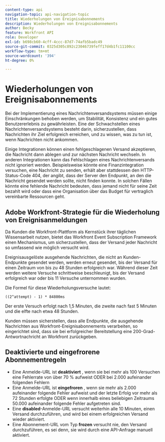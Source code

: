 ```yaml
---
content-type: api
navigation-topic: api-navigation-topic
title: Wiederholungen von Ereignisabonnements
description: Wiederholungen von Ereignisabonnements
author: Becky
feature: Workfront API
role: Developer
exl-id: b698cb60-4cff-4ccc-87d7-74afb5badc49
source-git-commit: 0325d305c892c23046739feff17d4b1fc11100cc
workflow-type: tm+mt
source-wordcount: '394'
ht-degree: 0%

---
```


# Wiederholungen von Ereignisabonnements

Bei der Implementierung eines Nachrichtenversandsystems müssen einige Einschränkungen behoben werden, um Stabilität, Konsistenz und ein gutes Benutzererlebnis zu gewährleisten. Eine der Schwachstellen eines Nachrichtenversandsystems besteht darin, sicherzustellen, dass Nachrichten ihr Ziel erfolgreich erreichen, und zu wissen, was zu tun ist, wenn Nachrichten nicht ankommen.

Einige Integrationen können einen fehlgeschlagenen Versand akzeptieren, die Nachricht dann ablegen und zur nächsten Nachricht wechseln.  In anderen Integrationen kann das Fehlschlagen eines Nachrichtenversands nicht ignoriert werden. Beispielsweise könnte eine Finanzintegration versuchen, eine Nachricht zu senden, erhält aber stattdessen den HTTP-Status-Code 404, der angibt, dass der Server den Endpunkt, an den die Nachricht gesendet werden sollte, nicht finden konnte. In solchen Fällen könnte eine fehlende Nachricht bedeuten, dass jemand nicht für seine Zeit bezahlt wird oder dass eine Organisation über das Budget für vertraglich vereinbarte Ressourcen geht.

## Adobe Workfront-Strategie für die Wiederholung von Ereignisanmeldungen

Da Kunden die Workfront-Plattform als Kernstück ihrer täglichen Wissensarbeit nutzen, bietet das Workfront Event Subscription Framework einen Mechanismus, um sicherzustellen, dass der Versand jeder Nachricht so umfassend wie möglich versucht wird.

Ereignisausgelöste ausgehende Nachrichten, die nicht an Kunden-Endpunkte gesendet werden, werden erneut gesendet, bis der Versand für einen Zeitraum von bis zu 48 Stunden erfolgreich war. Während dieser Zeit werden weitere Versuche schrittweise beschleunigt, bis der Versand erfolgreich war oder bis 11 Versuche unternommen wurden.

Die Formel für diese Wiederholungsversuche lautet:

`((2^attempt) - 1) * 84800ms`

Der erste Versuch erfolgt nach 1,5 Minuten, die zweite nach fast 5 Minuten und die elfte nach etwa 48 Stunden.

Kunden müssen sicherstellen, dass alle Endpunkte, die ausgehende Nachrichten aus Workfront-Ereignisabonnements verarbeiten, so eingerichtet sind, dass sie bei erfolgreicher Bereitstellung eine 200-Grad-Antwortnachricht an Workfront zurückgeben.

## Deaktivierte und eingefrorene Abonnementregeln

* Eine Anmelde-URL ist **deaktiviert** , wenn sie bei mehr als 100 Versuchen eine Fehlerrate von über 70 % aufweist ODER bei 2.000 aufeinander folgenden Fehlern
* Eine Anmelde-URL ist **eingefroren** , wenn sie mehr als 2.000 aufeinander folgende Fehler aufweist und der letzte Erfolg vor mehr als 72 Stunden erfolgte ODER wenn innerhalb eines beliebigen Zeitraums 50.000 aufeinander folgende Fehler aufgetreten sind.
* Eine **disabled**-Anmelde-URL versucht weiterhin alle 10 Minuten, einen Versand durchzuführen, und wird bei einem erfolgreichen Versand wieder aktiviert.
* Eine Abonnement-URL vom Typ **frozen** versucht nie, den Versand durchzuführen, es sei denn, sie wird durch eine API-Anfrage manuell aktiviert.



<!--

## Handling Failed Event-Triggered Outbound Messages

The following flowchart shows the strategy for reattempting message deliveries with Workfront Event Subscriptions:

![](assets/event-subscription-circuit-breaker-retries-350x234.png)

The following explanations correspond with the steps depicted in the flowchart:

1. Message fails to be delivered. 
1. Message delivery failure information is logged.

   All failed attempts to deliver a message are logged so that debugging may be performed to determine the root cause of a given failure or series of failures. 

1. URL failures incremented. 
1. Message attempt count is incremented. 
1. Calculate the delay until this message's delivery will be attempted again. 
1. Message is placed onto the message retry queue.

   As shown in the preceding flowchart, the message queue used for processing message delivery retries is a separate queue from the one that processes the initial delivery attempt for each message. This allows the near real-time flow of messages to continue unimpeded by the failure of any subset of messages. 

1. URL circuit status is evaluated. One of the following occurs:

   * If the circuit is open and not allowing deliveries at this time, restart the process at step 5.
   * If the circuit is half-open, this implies that our circuit is currently open, but enough time has passed to allow testing of the URL to see if the problem with delivering to it has been resolved.
   * If the message delivery attempt limits have been reached (48 hours of retrying) then the message is dropped

1. If the URL circuit is closed and allowing deliveries, attempt to deliver the message. If this delivery fails, the message will restart at step 1 

1. If the URL circuit is closed and allowing deliveries, attempt to deliver the message. If this delivery fails, the message will restart at step 1.
   -->
